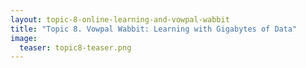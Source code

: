 ```yaml
---
layout: topic-8-online-learning-and-vowpal-wabbit
title: "Topic 8. Vowpal Wabbit: Learning with Gigabytes of Data"
image:
  teaser: topic8-teaser.png
---
```




